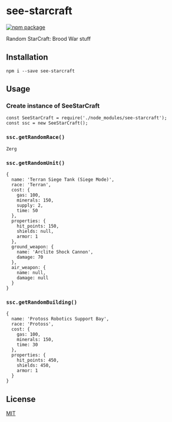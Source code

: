 # see-starcraft

[![npm package](https://nodei.co/npm/see-starcraft.png?downloads=true&downloadRank=true&stars=true)](https://nodei.co/npm/see-starcraft/)

Random StarCraft: Brood War stuff

## Installation

```
npm i --save see-starcraft
```

## Usage

### Create instance of SeeStarCraft

```
const SeeStarCraft = require('./node_modules/see-starcraft');
const ssc = new SeeStarCraft();
```

### `ssc.getRandomRace()`

```
Zerg
```

### `ssc.getRandomUnit()`

```
{
  name: 'Terran Siege Tank (Siege Mode)',
  race: 'Terran',
  cost: {
    gas: 100,
    minerals: 150,
    supply: 2,
    time: 50
  },
  properties: {
    hit_points: 150,
    shields: null,
    armor: 1
  },
  ground_weapon: {
    name: 'Arclite Shock Cannon',
    damage: 70
  },
  air_weapon: {
    name: null,
    damage: null
  }
}
```

### `ssc.getRandomBuilding()`

```
{
  name: 'Protoss Robotics Support Bay',
  race: 'Protoss',
  cost: {
    gas: 100,
    minerals: 150,
    time: 30
  },
  properties: {
    hit_points: 450,
    shields: 450,
    armor: 1
  }
}
```

## License

[MIT](/LICENSE)
